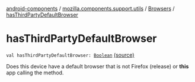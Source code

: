 [android-components](../../index.md) / [mozilla.components.support.utils](../index.md) / [Browsers](index.md) / [hasThirdPartyDefaultBrowser](./has-third-party-default-browser.md)

# hasThirdPartyDefaultBrowser

`val hasThirdPartyDefaultBrowser: `[`Boolean`](https://kotlinlang.org/api/latest/jvm/stdlib/kotlin/-boolean/index.html) [(source)](https://github.com/mozilla-mobile/android-components/blob/master/components/support/utils/src/main/java/mozilla/components/support/utils/Browsers.kt#L139)

Does this device have a default browser that is not Firefox (release) or **this** app calling the method.

